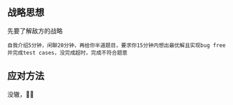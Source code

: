 ## 战略思想

先要了解敌方的战略

```
自我介绍5分钟，闲聊20分钟，再给你半道题目，要求你15分钟内想出最优解且实现bug free并完成test cases，没完成超时，完成不符合题意
```

## 应对方法

没辙，🤷‍♂️
